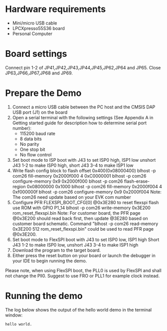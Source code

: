 Hardware requirements
=====================
- Mini/micro USB cable
- LPCXpresso55S36 board
- Personal Computer

Board settings
============
Connect pin 1-2 of JP41,JP42,JP43,JP44,JP45,JP62,JP64 and JP65.
Close JP63,JP66,JP67,JP68 and JP69.

Prepare the Demo
===============
1.  Connect a micro USB cable between the PC host and the CMSIS DAP USB port (J1) on the board
2.  Open a serial terminal with the following settings (See Appendix A in Getting started guide for description how to determine serial port number):
    - 115200 baud rate
    - 8 data bits
    - No parity
    - One stop bit
    - No flow control
3.  Set boot mode to ISP boot with J43 to set ISP0 high, ISP1 low
      unshort J43 1-2 to make ISP0 high, short J43 3-4 to make ISP1 low
4.  Write flash config block to flash offset 0x400(0x08000400)
      blhost -p com26 fill-memory 0x2000f000 4 0xC0000001
      blhost -p com26 configure-memory 0x9 0x2000f000
      blhost -p com26 flash-erase-region 0x08000000 0x1000
      blhost -p com26 fill-memory 0x2000f004 4 0xf000000f
      blhost -p com26 configure-memory 0x9 0x2000f004
      Note: The com26 need update based on your EVK com number
5.  Configure PFR FLEXSPI_BOOT_CFG[0] @0x3E280 to reset flexspi flash use ROM with GPIO P1_14
      blhost -p com26 write-memory 0x3E200 rom_reset_flexspi.bin
      Note: For customer board, the PFR page @0x3E200 should read back first, then update @3E280 based on customer board schematic. 
            Command "blhost -p com26 read-memory 0x3E200 512 rom_reset_flexspi.bin" could be used to read PFR page @0x3E200.
6.  Set boot mode to FlexSPI boot with J43 to set ISP0 low, ISP1 high
      Short J43 1-2 to make ISP0 low, unshort J43 3-4 to make ISP1 high
7.  Download the program to the target board.
8.  Either press the reset button on your board or launch the debugger in your IDE to begin running the demo.

Please note, when using FlexSPI boot, the PLL0 is used by FlexSPI and shall not change the Pll0.
Suggest to use FRO or PLL1 for example clock instead.

Running the demo
================
The log below shows the output of the hello world demo in the terminal window:
~~~~~~~~~~~~~~~~~~~~~~~~~~~~~~~~~~~
hello world.
~~~~~~~~~~~~~~~~~~~~~~~~~~~~~~~~~~~
